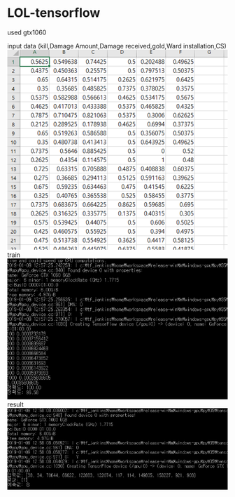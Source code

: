 # LOL-tensorflow

used gtx1060

input data
(kill,Damage Amount,Damage received,gold,Ward installation,CS)
<br>
<img src="https://github.com/iveinvalue/LOL-tensorflow/blob/master/img/cap3.PNG"/>
<br>
train
<br>
<img src="https://github.com/iveinvalue/LOL-tensorflow/blob/master/img/cap1.PNG"/>
<br>
result
<br>
<img src="https://github.com/iveinvalue/LOL-tensorflow/blob/master/img/cap2.PNG"/>
<br>